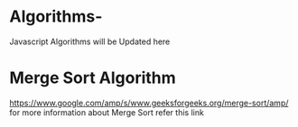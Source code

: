 # Algorithms-
Javascript Algorithms will be Updated here

# Merge Sort Algorithm
https://www.google.com/amp/s/www.geeksforgeeks.org/merge-sort/amp/
for more information about Merge Sort refer this link
